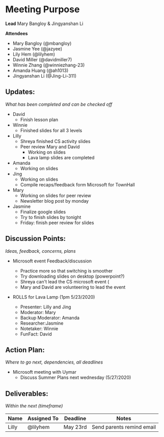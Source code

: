 # Meeting Purpose

**Lead**
Mary Bangloy  & Jingyanshan Li 

**Attendees**
* Mary Bangloy (@mbangloy) 
* Jasmine Yee (@jazyee) 
* Lily Hem (@lilyhem) 
* David Miller (@davidmiller7)
* Winnie Zhang (@winniezhang-23)
* Amanda Huang (@ah1013)
* Jingyanshan Li (@Jing-Li-311) 

## Updates:
*What has been completed and can be checked off*

* David
  * Finish lesson plan 
* Winnie 
	* Finished slides for all 3 levels 
* Lilly 
  * Shreya finished CS activity slides 
  * Peer review Mary and David 
	* Working on slides 
	* Lava lamp slides are completed 
* Amanda 
	* Working on slides 
* Jing 
	* Working on slides 
	* Compile recaps/feedback form Microsoft for TownHall  
* Mary 
	* Working on slides for peer review 
	* Newsletter blog post by monday 
* Jasmine
	* Finalize google slides 
	* Try to finish slides by tonight 
	* Friday: finish peer review for slides 

## Discussion Points:
*Ideas, feedback, concerns, plans*
* Microsoft event Feedback/discussion 
  * Practice more so that switching is smoother 
  * Try downloading slides on desktop (powerpoint?) 
  * Shreya can't lead the CS microsoft event (
  * Mary and David are volunteering to lead the event 

* ROLLS for Lava Lamp (1pm 5/23/2020) 
  * Presenter: Lilly and Jing 
  * Moderator: Mary  
  * Backup Moderator: Amanda 
  * Researcher:Jasmine 
  * Notetaker: Winnie 
  * FunFact: David 

## Action Plan:
*Where to go next, dependencies, all deadlines*
* Microsoft meeting with Uymar 
  * Discuss Summer Plans next wednesday (5/27/2020) 


## Deliverables:
*Within the next (timeframe)*

Name  | Assigned To | Deadline | Notes
------|-------------|----------|------
Lilly | @lilyhem | May 23rd | Send parents remind email 

